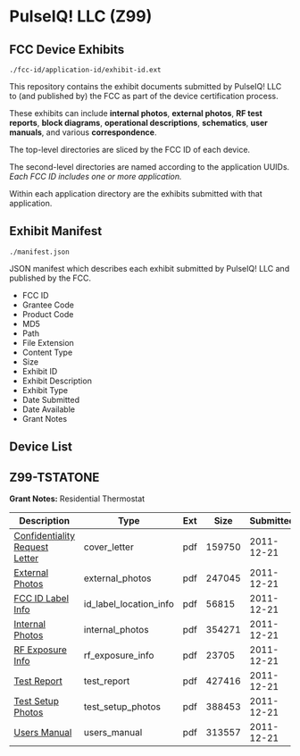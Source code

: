 # PulseIQ! LLC (Z99)
## FCC Device Exhibits

```
./fcc-id/application-id/exhibit-id.ext
```

This repository contains the exhibit documents submitted by PulseIQ! LLC to (and published by) the FCC as part of the device certification process.

These exhibits can include **internal photos**, **external photos**, **RF test reports**, **block diagrams**, **operational descriptions**, **schematics**, **user manuals**, and various **correspondence**.

The top-level directories are sliced by the FCC ID of each device.

The second-level directories are named according to the application UUIDs. *Each FCC ID includes one or more application.*

Within each application directory are the exhibits submitted with that application. 

## Exhibit Manifest

```
./manifest.json
```

JSON manifest which describes each exhibit submitted by PulseIQ! LLC and published by the FCC.

- FCC ID
- Grantee Code
- Product Code
- MD5
- Path
- File Extension
- Content Type
- Size
- Exhibit ID
- Exhibit Description
- Exhibit Type
- Date Submitted
- Date Available
- Grant Notes

## Device List
## Z99-TSTATONE
**Grant Notes:** Residential Thermostat

| Description | Type | Ext | Size | Submitted | Available |
| ----------- | ---- | --- | ---- | --------- | --------- |
| [Confidentiality Request Letter](Z99-TSTATONE/ecfd07254a945a9054ba41a6f25eb9fe/1607713.pdf) | cover_letter | pdf | 159750 | 2011-12-21 | 2011-12-21 |
| [External Photos](Z99-TSTATONE/ecfd07254a945a9054ba41a6f25eb9fe/1607715.pdf) | external_photos | pdf | 247045 | 2011-12-21 | 2012-02-04 |
| [FCC ID Label Info](Z99-TSTATONE/ecfd07254a945a9054ba41a6f25eb9fe/1607716.pdf) | id_label_location_info | pdf | 56815 | 2011-12-21 | 2011-12-21 |
| [Internal Photos](Z99-TSTATONE/ecfd07254a945a9054ba41a6f25eb9fe/1607717.pdf) | internal_photos | pdf | 354271 | 2011-12-21 | 2012-02-04 |
| [RF Exposure Info](Z99-TSTATONE/ecfd07254a945a9054ba41a6f25eb9fe/1607723.pdf) | rf_exposure_info | pdf | 23705 | 2011-12-21 | 2011-12-21 |
| [Test Report](Z99-TSTATONE/ecfd07254a945a9054ba41a6f25eb9fe/1607720.pdf) | test_report | pdf | 427416 | 2011-12-21 | 2011-12-21 |
| [Test Setup Photos](Z99-TSTATONE/ecfd07254a945a9054ba41a6f25eb9fe/1607721.pdf) | test_setup_photos | pdf | 388453 | 2011-12-21 | 2012-02-04 |
| [Users Manual](Z99-TSTATONE/ecfd07254a945a9054ba41a6f25eb9fe/1607722.pdf) | users_manual | pdf | 313557 | 2011-12-21 | 2012-02-04 |

